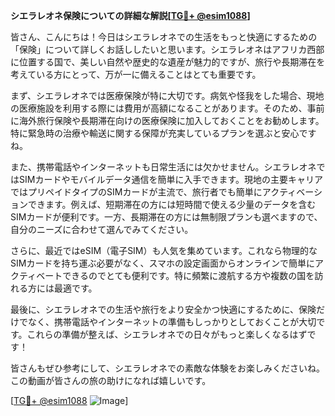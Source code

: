 **シエラレオネ保険についての詳細な解説[[TG💪+ @esim1088](https://t.me/s/esim1088)]**

皆さん、こんにちは！今日はシエラレオネでの生活をもっと快適にするための「保険」について詳しくお話ししたいと思います。シエラレオネはアフリカ西部に位置する国で、美しい自然や歴史的な遺産が魅力的ですが、旅行や長期滞在を考えている方にとって、万が一に備えることはとても重要です。

まず、シエラレオネでは医療保険が特に大切です。病気や怪我をした場合、現地の医療施設を利用する際には費用が高額になることがあります。そのため、事前に海外旅行保険や長期滞在向けの医療保険に加入しておくことをお勧めします。特に緊急時の治療や輸送に関する保障が充実しているプランを選ぶと安心ですね。

また、携帯電話やインターネットも日常生活には欠かせません。シエラレオネではSIMカードやモバイルデータ通信を簡単に入手できます。現地の主要キャリアではプリペイドタイプのSIMカードが主流で、旅行者でも簡単にアクティベーションできます。例えば、短期滞在の方には短時間で使える少量のデータを含むSIMカードが便利です。一方、長期滞在の方には無制限プランも選べますので、自分のニーズに合わせて選んでみてください。

さらに、最近ではeSIM（電子SIM）も人気を集めています。これなら物理的なSIMカードを持ち運ぶ必要がなく、スマホの設定画面からオンラインで簡単にアクティベートできるのでとても便利です。特に頻繁に渡航する方や複数の国を訪れる方には最適です。

最後に、シエラレオネでの生活や旅行をより安全かつ快適にするために、保険だけでなく、携帯電話やインターネットの準備もしっかりとしておくことが大切です。これらの準備が整えば、シエラレオネでの日々がもっと楽しくなるはずです！

皆さんもぜひ参考にして、シエラレオネでの素敵な体験をお楽しみくださいね。この動画が皆さんの旅の助けになれば嬉しいです。

[[TG💪+ @esim1088](https://t.me/s/esim1088) ![Image](https://i.postimg.cc/Y0z9fWf4/image.png)]